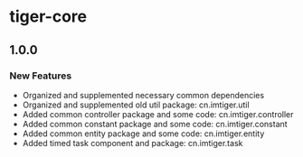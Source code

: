 # tiger-core
## 1.0.0
### New Features
- Organized and supplemented necessary common dependencies
- Organized and supplemented old util package: cn.imtiger.util
- Added common controller package and some code: cn.imtiger.controller
- Added common constant package and some code: cn.imtiger.constant
- Added common entity package and some code: cn.imtiger.entity
- Added timed task component and package: cn.imtiger.task
